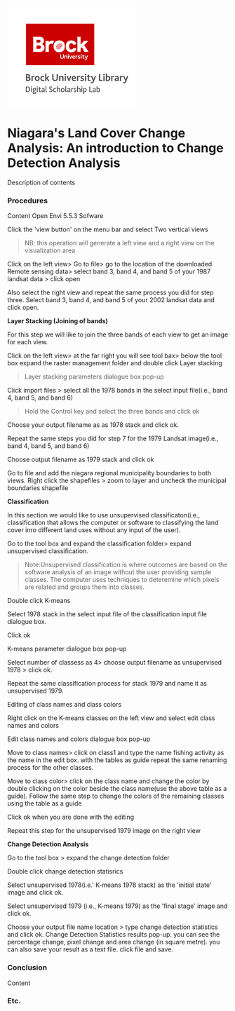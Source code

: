 ![DSL Logo][dsllogo]


#  Niagara's Land Cover Change Analysis: An introduction to Change Detection Analysis
Description of contents

### Procedures
Content
Open Envi 5.5.3 Sofware

Click the 'view button' on the menu bar and select Two vertical views 


> NB: this operation will generate a left view and a right view on the visualization area 


Click on the left view> Go to file> go to the location of the downloaded Remote sensing data> select band 3, band 4, and band 5 of your 1987 landsat data > click open

Also select the right view and repeat the same process you did for step three. Select band 3, band 4, and band 5 of your 2002 landsat data and click open.

**Layer Stacking (Joining of bands)**

For this step  we will like to join the three bands  of each view to get an image for each view.

Click on the left view> at the far right you will see tool bax> below the tool box expand the raster management folder and double click Layer stacking

> Layer stacking  parameters dialogue box pop-up

Click import files > select all the 1978 bands in the select input file(i.e., band 4, band 5, and band 6)

> Hold the Control key and select the three bands and click ok

Choose your output filename as as 1978 stack and click ok.


Repeat the same steps you did for step 7 for the 1979 Landsat image(i.e., band 4, band 5, and band 6)

Choose output filename as 1979 stack and click ok


Go to file and add the niagara regional municipality boundaries to both views. Right click the shapefiles > zoom to layer and uncheck the municipal boundaries shapefile


**Classification**

In this section we would like to use unsupervised classificaton(i.e., classification that allows the computer or software to classifying the land cover inro different land uses without any input of the user).

Go to the tool box and expand the classification folder> expand unsupervised classification.

>Note:Unsupervised classification is where outcomes are based on the software analysis of an image without the user providing sample classes. The computer uses techniques to deteremine which pixels are related and groups them into classes.

Double click K-means

Select 1978 stack in the select input file of the classification input file dialogue box.

Click ok

K-means parameter dialogue box pop-up

Select number of classess as 4> choose output filename as unsupervised 1978 > click ok.

Repeat the same classification process for stack 1979 and name it as unsupervised 1979.

Editing of class names and class colors

Right click on the K-means classes on the left view and select edit class names and colors

Edit class names and colors dialogue box pop-up

Move to class names> click on class1 and type the name fishing activity as the name in the edit box.
with the tables as guide repeat the same renaming process for the other classes.

Move to class color> click on the class name and change the color by double clicking on the color beside the class name(use the above table as a guide).
Follow the same step to change the colors of the remaining classes using the table as a guide

Click ok when you are done with the editing



Repeat this step for the unsupervised 1979 image on the right view



**Change Detection Analysis**

Go to the tool box > expand the change detection folder

Double click change detection statisrics

Select unsupervised 1978(i.e.' K-means 1978 stack) as the 'initial state' image and click ok.

Select unsupervised 1979 (i.e., K-means 1979) as the 'final stage' image and click ok.


Choose your output file name location  > type change detection statistics and click ok.
Change Detection Statistics results pop-up. you can see the percentage change, pixel change and area change (in square metre). you can also save your result as a text file. click file and save.


### Conclusion

Content

### Etc.
 
 
 









<!--- Please use reference style images so that it is easier to update pictures later --->

[dsllogo]: dsl_logo.png
